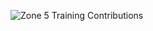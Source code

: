 ![Zone 5 Training Contributions](https://hadge-a3j0efd3t-anhagapes-projects.vercel.app/api/zone5-contributions?username=anhsrepo&theme=light)
